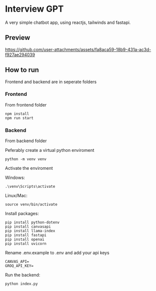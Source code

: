 
# Interview GPT

A very simple chatbot app, using reactjs, tailwinds and fastapi.


## Preview



https://github.com/user-attachments/assets/fa8aca59-18b9-431a-ac3d-f927ae294039



## How to run

Frontend and backend are in seperate folders

### Frontend

From frontend folder

    npm install
    npm run start

### Backend

From backend folder

Peferably create a virtual python enviroment

    python -m venv venv

Activate the enviroment 

Windows: 

    .\venv\Scripts\activate

Linux/Mac:

    source venv/bin/activate

Install packages:

    pip install python-dotenv
    pip install canvasapi
    pip install llama-index
    pip install fastapi
    pip install openai
    pip install uvicorn

Rename .env.example to .env and add your api keys

    CANVAS_API=
    GROQ_API_KEY=

Run the backend:

    python index.py











